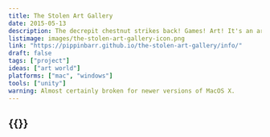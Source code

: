 ```yaml
---
title: The Stolen Art Gallery
date: 2015-05-13
description: The decrepit chestnut strikes back! Games! Art! It's an art gallery so it's art! But there's no art in it so it isn't! But maybe that's art so it is! But it's a videogame so it isn't'! But everything is different now so it is!
listimage: images/the-stolen-art-gallery-icon.png
link: "https://pippinbarr.github.io/the-stolen-art-gallery/info/"
draft: false
tags: ["project"]
ideas: ["art world"]
platforms: ["mac", "windows"]
tools: ["unity"]
warning: Almost certainly broken for newer versions of MacOS X.
---
```


## {{<param title >}}

